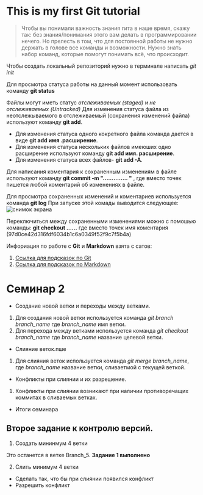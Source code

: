 # This is my first Git tutorial

>Чтобы вы понимали важность знания гита в наше время, скажу так: без знания/понимания этого вам делать в программировании нечего. Но прелесть в том, что для постоянной работы не нужно держать в голове все команды и возможности. Нужно знать набор команд, которые помогут понимать всё, что происходит.


Чтобы создать локальный репозиторий нужно в терминале написать *git init*

Для просмотра статуса работы на данный момент использовать команду **git status**

Файлы могут иметь статус *отслеживаемых (staged)* и *не отслеживаемых (Untracked)* Для изменения статуса файла из неотслежываемого в отслеживаемый (сохранения изменений файла) используют команду **git add**. 
* Для изменения статуса одного кокретного файла  команда дается в виде **git add имя .расширение**.
* Для изменения статуса нескольких файлов имеюших одно расширение используют команду **git add имя.    расширение**.
* Для изменения статуса всех файлов- **git add -A**.

Для написания коментария к сохраненным изменениям в файле используют команду **git commit -m "..............   "** , где вместо точек пишется любой коментарий об изменениях в файле.

Для просмотра сохраненных изменений и коментариев используется команда **git log**
При запуске этой комады выводится следующее:
![снимок экрана](git_log.png)

Переключиться между сохраненными изменениями можно с помошью команды: **git checkout ......** где вместо точек имя коментария (97d0ce42d316fdf6034b1c6a0349f52f9c7f5b4a)

Инфориация по работе с **Git** и **Markdown** взята с сатов:

1. [Ссылка для подсказок по Git](https://git-scm.com/book/ru/v2/%D0%92%D0%B2%D0%B5%D0%B4%D0%B5%D0%BD%D0%B8%D0%B5-%D0%9E-%D1%81%D0%B8%D1%81%D1%82%D0%B5%D0%BC%D0%B5-%D0%BA%D0%BE%D0%BD%D1%82%D1%80%D0%BE%D0%BB%D1%8F-%D0%B2%D0%B5%D1%80%D1%81%D0%B8%D0%B9)
2. [Ссылка для подсказок по Markdown](https://guides.hexlet.io/ru/markdown/)

# Семинар 2

* Создание новой ветки и переходы между ветками.

1. Для создания новой ветки используется команда *git branch branch_name* где *branch_name* имя ветки.
2. Для перехода между ветками используется команда *git checkout branch_name* где *branch_name* название целевой ветки.

* Слияние веток.пше

1. Для слияния веток используется команда *git merge branch_name*, где *branch_name* название ветки, сливаетмой с текущей веткой.

* Конфликты при слиянии и их разрешение.

1. Конфликты при слиянии возникают при наличии противоречащих коммитах в сливаемых ветках.

* Итоги семинара

## Второе задание к контролю версий.

1. Создать мининмум 4 ветки

Это останется в ветке Branch_5.
**Задание 1 выполнено**

2. Слить минимум 4 ветки

* Сделать так, что бы при слиянии появился конфликт
* Разрешить конфликт
  